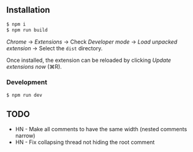 ## Installation

```bash
$ npm i
$ npm run build
```

_Chrome_ → _Extensions_ → Check _Developer mode_ → _Load unpacked extension_ → Select the `dist` directory.

Once installed, the extension can be reloaded by clicking _Update extensions now_ (⌘R).

### Development

```bash
$ npm run dev
```

## TODO

- HN - Make all comments to have the same width (nested comments narrow)
- HN - Fix collapsing thread not hiding the root comment
